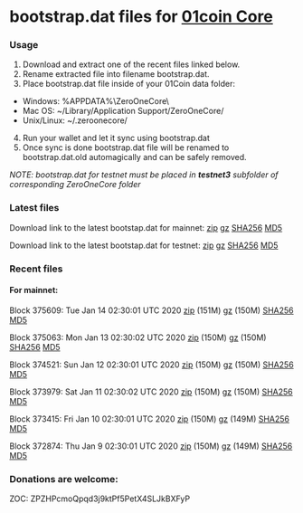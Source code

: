 # bootstrap.dat files for [01coin Core](https://01coin.io)

### Usage

1. Download and extract one of the recent files linked below.
2. Rename extracted file into filename bootstrap.dat.
3. Place bootstrap.dat file inside of your 01Coin data folder:
 - Windows: %APPDATA%\ZeroOneCore\
 - Mac OS: ~/Library/Application Support/ZeroOneCore/
 - Unix/Linux: ~/.zeroonecore/
4. Run your wallet and let it sync using bootstrap.dat
5. Once sync is done bootstrap.dat file will be renamed to bootstrap.dat.old automagically and can be safely removed.

_NOTE: bootstrap.dat for testnet must be placed in **testnet3** subfolder of corresponding ZeroOneCore folder_

### Latest files
Download link to the latest bootstap.dat for mainnet: [zip](https://files.01coin.io/mainnet/bootstrap.dat.zip) [gz](https://files.01coin.io/mainnet/bootstrap.dat.tar.gz) [SHA256](https://files.01coin.io/mainnet/sha256.txt) [MD5](https://files.01coin.io/mainnet/md5.txt)

Download link to the latest bootstap.dat for testnet: [zip](https://files.01coin.io/testnet/bootstrap.dat.zip) [gz](https://files.01coin.io/testnet/bootstrap.dat.tar.gz) [SHA256](https://files.01coin.io/testnet/sha256.txt) [MD5](https://files.01coin.io/testnet/md5.txt)

### Recent files

#### For mainnet:

Block 375609: Tue Jan 14 02:30:01 UTC 2020 [zip](https://files.01coin.io/mainnet/2020-01-14/bootstrap.dat.zip) (151M) [gz](https://files.01coin.io/mainnet/2020-01-14/bootstrap.dat.tar.gz) (150M) [SHA256](https://files.01coin.io/mainnet/2020-01-14/sha256.txt) [MD5](https://files.01coin.io/mainnet/2020-01-14/md5.txt)

Block 375063: Mon Jan 13 02:30:02 UTC 2020 [zip](https://files.01coin.io/mainnet/2020-01-13/bootstrap.dat.zip) (150M) [gz](https://files.01coin.io/mainnet/2020-01-13/bootstrap.dat.tar.gz) (150M) [SHA256](https://files.01coin.io/mainnet/2020-01-13/sha256.txt) [MD5](https://files.01coin.io/mainnet/2020-01-13/md5.txt)

Block 374521: Sun Jan 12 02:30:01 UTC 2020 [zip](https://files.01coin.io/mainnet/2020-01-12/bootstrap.dat.zip) (150M) [gz](https://files.01coin.io/mainnet/2020-01-12/bootstrap.dat.tar.gz) (150M) [SHA256](https://files.01coin.io/mainnet/2020-01-12/sha256.txt) [MD5](https://files.01coin.io/mainnet/2020-01-12/md5.txt)

Block 373979: Sat Jan 11 02:30:02 UTC 2020 [zip](https://files.01coin.io/mainnet/2020-01-11/bootstrap.dat.zip) (150M) [gz](https://files.01coin.io/mainnet/2020-01-11/bootstrap.dat.tar.gz) (150M) [SHA256](https://files.01coin.io/mainnet/2020-01-11/sha256.txt) [MD5](https://files.01coin.io/mainnet/2020-01-11/md5.txt)

Block 373415: Fri Jan 10 02:30:01 UTC 2020 [zip](https://files.01coin.io/mainnet/2020-01-10/bootstrap.dat.zip) (150M) [gz](https://files.01coin.io/mainnet/2020-01-10/bootstrap.dat.tar.gz) (149M) [SHA256](https://files.01coin.io/mainnet/2020-01-10/sha256.txt) [MD5](https://files.01coin.io/mainnet/2020-01-10/md5.txt)

Block 372874: Thu Jan  9 02:30:01 UTC 2020 [zip](https://files.01coin.io/mainnet/2020-01-09/bootstrap.dat.zip) (150M) [gz](https://files.01coin.io/mainnet/2020-01-09/bootstrap.dat.tar.gz) (149M) [SHA256](https://files.01coin.io/mainnet/2020-01-09/sha256.txt) [MD5](https://files.01coin.io/mainnet/2020-01-09/md5.txt)


### Donations are welcome:

ZOC: ZPZHPcmoQpqd3j9ktPf5PetX4SLJkBXFyP

